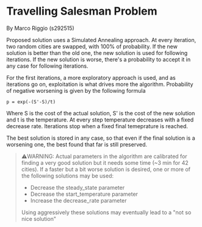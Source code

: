 # Travelling Salesman Problem

By Marco Riggio (s292515)

Proposed solution uses a Simulated Annealing approach. At every iteration, two random cities are swapped, with 100% of
probability. If the new solution is better than the old one, the new solution is used for following iterations. If the
new solution is worse, there's a probability to accept it in any case for following iterations.

For the first iterations, a more exploratory approach is used, and as iterations go on, exploitation is what drives more
the algorithm. Probability of negative worsening is given by the following formula

```
p = exp(-(S'-S)/t)
```

Where S is the cost of the actual solution, S' is the cost of the new solution and t
is the temperature. At every step temperature decreases with a fixed decrease rate.
Iterations stop when a fixed final temeprature is reached.

The best solution is stored in any case, so that even if the final solution is a worsening one, the best found that far is still preserved.

> ⚠️WARNING: Actual parameters in the algorithm are calibrated for finding a very good solution but it needs some time
>(~3 min for 42 cities). If a faster but a bit worse solution is desired, one or more of the following solutions may be used:
>- Decrease the steady_state parameter
>- Decrease the start_temperature parameter
>- Increase the decrease_rate parameter
>
>Using aggressively these solutions may eventually lead to a "not so nice solution"
